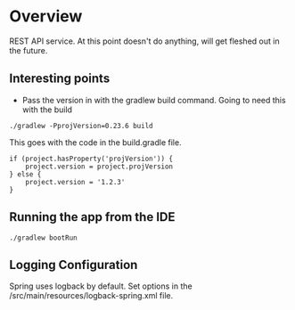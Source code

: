 # Overview

REST API service.  At this point doesn't do anything, will get fleshed out in the future.

## Interesting points

* Pass the version in with the gradlew build command.  Going to need this with the build
```
./gradlew -PprojVersion=0.23.6 build
```
This goes with the code in the build.gradle file.
```
if (project.hasProperty('projVersion')) {
    project.version = project.projVersion
} else {
    project.version = '1.2.3'
}
```

## Running the app from the IDE
```
./gradlew bootRun
```

## Logging Configuration
Spring uses logback by default.  Set options in the /src/main/resources/logback-spring.xml file.

